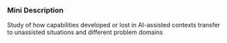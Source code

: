### Mini Description

Study of how capabilities developed or lost in AI-assisted contexts transfer to unassisted situations and different problem domains
